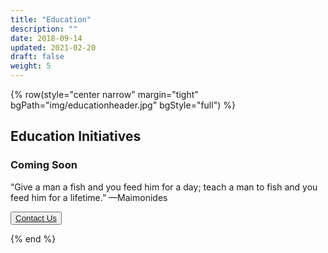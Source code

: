 ```yaml
---
title: "Education"
description: ""
date: 2018-09-14
updated: 2021-02-20
draft: false
weight: 5
---
```


{% row(style="center narrow" margin="tight" bgPath="img/educationheader.jpg" bgStyle="full") %}

<div class="bg-gray-200/50 py-4 px-4 rounded-md">

## Education Initiatives

### Coming Soon

“Give a man a fish and you feed him for a day; teach a man to fish and you feed him for a lifetime.” —Maimonides


<button>[Contact Us](/contact)</button>

</div>

{% end %}